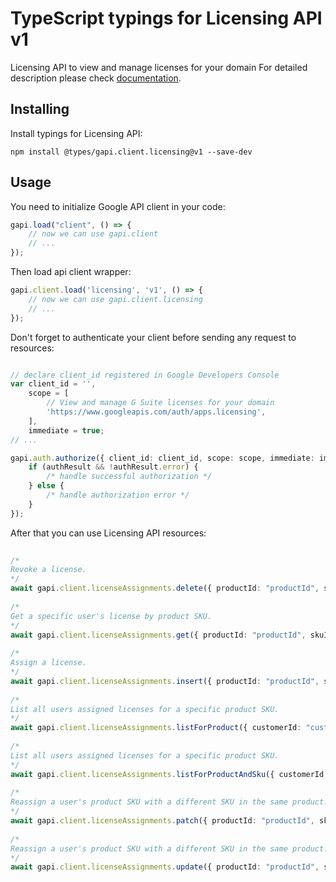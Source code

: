 # TypeScript typings for Licensing API v1
Licensing API to view and manage licenses for your domain
For detailed description please check [documentation](https://developers.google.com/admin-sdk/licensing/).

## Installing

Install typings for Licensing API:
```
npm install @types/gapi.client.licensing@v1 --save-dev
```

## Usage

You need to initialize Google API client in your code:
```typescript
gapi.load("client", () => { 
    // now we can use gapi.client
    // ... 
});
```

Then load api client wrapper:
```typescript
gapi.client.load('licensing', 'v1', () => {
    // now we can use gapi.client.licensing
    // ... 
});
```

Don't forget to authenticate your client before sending any request to resources:
```typescript

// declare client_id registered in Google Developers Console
var client_id = '',
    scope = [     
        // View and manage G Suite licenses for your domain
        'https://www.googleapis.com/auth/apps.licensing',
    ],
    immediate = true;
// ...

gapi.auth.authorize({ client_id: client_id, scope: scope, immediate: immediate }, authResult => {
    if (authResult && !authResult.error) {
        /* handle successful authorization */
    } else {
        /* handle authorization error */
    }
});            
```

After that you can use Licensing API resources:

```typescript 
    
/* 
Revoke a license.  
*/
await gapi.client.licenseAssignments.delete({ productId: "productId", skuId: "skuId", userId: "userId",  }); 
    
/* 
Get a specific user's license by product SKU.  
*/
await gapi.client.licenseAssignments.get({ productId: "productId", skuId: "skuId", userId: "userId",  }); 
    
/* 
Assign a license.  
*/
await gapi.client.licenseAssignments.insert({ productId: "productId", skuId: "skuId",  }); 
    
/* 
List all users assigned licenses for a specific product SKU.  
*/
await gapi.client.licenseAssignments.listForProduct({ customerId: "customerId", productId: "productId",  }); 
    
/* 
List all users assigned licenses for a specific product SKU.  
*/
await gapi.client.licenseAssignments.listForProductAndSku({ customerId: "customerId", productId: "productId", skuId: "skuId",  }); 
    
/* 
Reassign a user's product SKU with a different SKU in the same product. This method supports patch semantics.  
*/
await gapi.client.licenseAssignments.patch({ productId: "productId", skuId: "skuId", userId: "userId",  }); 
    
/* 
Reassign a user's product SKU with a different SKU in the same product.  
*/
await gapi.client.licenseAssignments.update({ productId: "productId", skuId: "skuId", userId: "userId",  });
```
